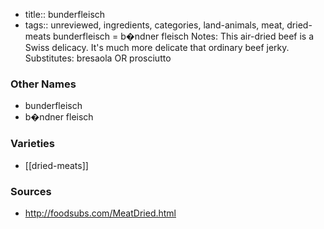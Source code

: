 - title:: bunderfleisch
- tags:: unreviewed, ingredients, categories, land-animals, meat, dried-meats
bunderfleisch = b�ndner fleisch Notes: This air-dried beef is a Swiss delicacy. It's much more delicate that ordinary beef jerky. Substitutes: bresaola OR prosciutto

### Other Names

* bunderfleisch
* b�ndner fleisch

### Varieties

* [[dried-meats]]

### Sources
* http://foodsubs.com/MeatDried.html

